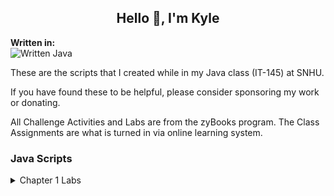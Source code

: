 ## <div align="center" style="border:none;">Hello 👋, I'm Kyle</div>

**Written in:**
\
![Written Java](https://img.shields.io/badge/java-%23ED8B00.svg?style=for-the-badge&logo=java&logoColor=white)

These are the scripts that I created while in my Java class (IT-145) at SNHU.

If you have found these to be helpful, please consider sponsoring my work or donating.

All Challenge Activities and Labs are from the zyBooks program. The Class Assignments are what is turned in via online learning system.

### Java Scripts

<details>
<summary>Chapter 1 Labs</summary>

**Lab 1.37**
\
Asks the user for an integer. Then outputs the users input, then outputs it squared, then cubed. Asks the user for another integer and takes both integers and finds the sum and product. Outputs the sum and product.

**Lab 1.38**
\
Asks the user for an integer, double, character, and string. Outputs the inputs in the following order: integer, double, character, string. Then outputs the inputs in the following order: string, character, double, integer. Then casts the double to an integer and outputs the integer.
</details>
